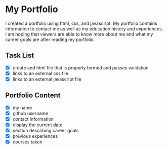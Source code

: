 # My Portfolio

I created a portfolio using html, css, and javascript. My portfolio contains information to contact me as well as my education history and experiences. I am hoping that viewers are able to know more about me and what my career goals are after reading my portfolio. 

## Task List
- [x] create and html file that is properly formed and passes vaildation
- [x] links to an external css file
- [x] links to an external javascript file

## Portfolio Content
- [x] my name
- [x] github username
- [x] contact information
- [x] display the current date
- [x] section describing career goals
- [x] previous experiences 
- [x] courses taken
